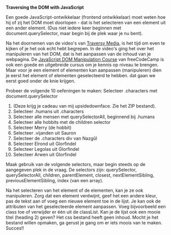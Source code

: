 **Traversing the DOM with JavaScript**

Een goede JavaScript-ontwikkelaar (frontend ontwikkelaar) moet weten hoe hij of zij het DOM moet doorlopen - dat is het selecteren van een element uit een ander element. (Dus niet iedere keer beginnen met document.querySelector, maar begin bij de plek waar je nu bent).

Na het doornemen van de video's van [Traversy Media](https://www.youtube.com/playlist?list=PLillGF-RfqbYE6Ik_EuXA2iZFcE082B3s), is het tijd om even te kijken of je het ook echt hebt begrepen. In de video's ging het over het manipuleren van het DOM, dat is het aanpassen van de inhoud van je webpagina. De [JavaScript DOM Manipulation Course](https://www.freecodecamp.org/news/javascript-dom-manipulation/) van freeCodeCamp is ook een goede en uitgebreide cursus om je kennis op niveau te brengen. Maar voor je een element of elementen kan aanpassen (manipuleren) dien je eerst het element of elementen geselecteerd te hebben. dat gaan we eerst goed onder de knie krijgen.

Probeer de volgende 10 oefeningen te maken:	
Selecteer .characters met document.querySelector
1. (Deze krijg je cadeau van mij upsidedownface. Zie het ZIP bestand).	
2. Selecteer .humans uit .characters
3. Selecteer alle mensen met querySelectorAll, beginnend bij .humans
4. Selecteer alle hobbits met de children selector
5. Selecteer Merry (de hobbit)
6. Selecteer .vijanden uit Sauron
7. Selecteer de .characters div van Nazgûl
8. Selecteer Elrond uit Glorfindel
9. Selecteer Legolas uit Glorfindel
10. Selecteer Arwen uit Glorfindel

Maak gebruik van de volgende selectors, maar begin steeds op de aangegeven plek in de vraag.
De selectors zijn: querySelector, querySelectorAll, children, parentElement, closest, nextElementSibling, previousElementSibling, index (van een array).

Na het selecteren van het element of de elementen, kan je ze ook manipuleren. Zorg dat een element verdwijnt, geef het een andere kleur, pas de tekst aan of voeg een nieuwe element toe in de lijst. Je kan ook de attributen van het geselecteerde element aanpassen. Voeg bijvoorbeeld een class toe of verwijder er één uit de classList. Kan je de lijst ook een mooie titel (heading 2) geven? Het css bestand heeft geen inhoud. Mocht je het bestand willen opmaken, ga gerust je gang om er iets moois van te maken. Succes!!
